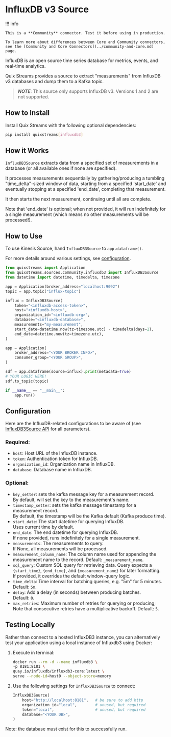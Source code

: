 # InfluxDB v3 Source

!!! info

    This is a **Community** connector. Test it before using in production.

    To learn more about differences between Core and Community connectors, see the [Community and Core Connectors](../community-and-core.md) page.


InfluxDB is an open source time series database for metrics, events, and real-time analytics.

Quix Streams provides a source to extract "measurements" from InfluxDB v3 databases 
  and dump them to a Kafka topic.

>***NOTE***: This source only supports InfluxDB v3. Versions 1 and 2 are not supported.

## How to Install

Install Quix Streams with the following optional dependencies:

```bash
pip install quixstreams[influxdb3]
```

## How it Works

`InfluxDB3Source` extracts data from a specified set of measurements in a
  database (or all available ones if none are specified).

It processes measurements sequentially by gathering/producing a tumbling
  "time_delta"-sized window of data, starting from a specified 'start_date' and 
  eventually stopping at a specified 'end_date', completing that measurement.

It then starts the next measurement, continuing until all are complete.

Note that 'end_date' is optional; when not provided, it will run indefinitely for a 
  single measurement (which means no other measurements will be processed!).

## How to Use

To use Kinesis Source, hand `InfluxDB3Source` to `app.dataframe()`.

For more details around various settings, see [configuration](#configuration).

```python
from quixstreams import Application
from quixstreams.sources.community.influxdb3 import InfluxDB3Source
from datetime import datetime, timedelta, timezone

app = Application(broker_address="localhost:9092")
topic = app.topic("influx-topic")

influx = InfluxDB3Source(
    token="<influxdb-access-token>",
    host="<influxdb-host>",
    organization_id="<influxdb-org>",
    database="<influxdb-database>",
    measurements="my-measurement",
    start_date=datetime.now(tz=timezone.utc) - timedelta(days=2),
    end_date=datetime.now(tz=timezone.utc),
)

app = Application(
    broker_address="<YOUR BROKER INFO>",
    consumer_group="<YOUR GROUP>",
)

sdf = app.dataframe(source=influx).print(metadata=True)
# YOUR LOGIC HERE!
sdf.to_topic(topic)

if __name__ == "__main__":
    app.run()
```


## Configuration
Here are the InfluxDB-related configurations to be aware of (see [InfluxDB3Source API](../../api-reference/sources.md#influxdb3source) for all parameters).

### Required:

- `host`: Host URL of the InfluxDB instance.
- `token`: Authentication token for InfluxDB.
- `organization_id`: Organization name in InfluxDB.
- `database`: Database name in InfluxDB.


### Optional:
- `key_setter`: sets the kafka message key for a measurement record.  
  By default, will set the key to the measurement's name.
- `timestamp_setter`: sets the kafka message timestamp for a measurement record.  
  By default, the timestamp will be the Kafka default (Kafka produce time).
- `start_date`: The start datetime for querying InfluxDB.  
  Uses current time by default.
- `end_date`: The end datetime for querying InfluxDB.  
  If none provided, runs indefinitely for a single measurement.
- `measurements`: The measurements to query.  
  If None, all measurements will be processed.
- `measurement_column_name`: The column name used for appending the measurement name to the record.
  Default: `_measurement_name`.
- `sql_query`: Custom SQL query for retrieving data.
  Query expects a `{start_time}`, `{end_time}`, and `{measurement_name}` for later formatting.  
  If provided, it overrides the default window-query logic.
- `time_delta`: Time interval for batching queries, e.g. "5m" for 5 minutes.  
  Default: `5m`.
- `delay`: Add a delay (in seconds) between producing batches.  
  Default: `0`.
- `max_retries`: Maximum number of retries for querying or producing;  
  Note that consecutive retries have a multiplicative backoff.
  Default: `5`.


## Testing Locally

Rather than connect to a hosted InfluxDB3 instance, you can alternatively test your 
application using a local instance of Influxdb3 using Docker:

1. Execute in terminal:

    ```bash
    docker run --rm -d --name influxdb3 \
    -p 8181:8181 \
    quay.io/influxdb/influxdb3-core:latest \
    serve --node-id=host0 --object-store=memory
    ```

2. Use the following settings for `InfluxDB3Source` to connect:

    ```python
    InfluxDB3Source(
        host="http://localhost:8181",   # be sure to add http
        organization_id="local",        # unused, but required
        token="local",                  # unused, but required
        database="<YOUR DB>",
    )
    ```

Note: the database must exist for this to successfully run.
